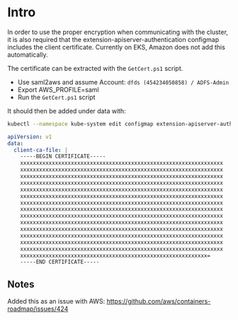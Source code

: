 # Intro

In order to use the proper encryption when communicating with the cluster, it is also required that the extension-apiserver-authentication configmap includes the client certificate. Currently on EKS, Amazon does not add this automatically.

The certificate can be extracted with the `GetCert.ps1` script.
 - Use saml2aws and assume Account: `dfds (454234050858) / ADFS-Admin`
 - Export AWS_PROFILE=saml
 - Run the `GetCert.ps1` script


It should then be added under data with:

```bash
kubectl --namespace kube-system edit configmap extension-apiserver-authentication
```

```yaml
apiVersion: v1
data:
  client-ca-file: |
    -----BEGIN CERTIFICATE-----
    xxxxxxxxxxxxxxxxxxxxxxxxxxxxxxxxxxxxxxxxxxxxxxxxxxxxxxxxxxxxxxxx
    xxxxxxxxxxxxxxxxxxxxxxxxxxxxxxxxxxxxxxxxxxxxxxxxxxxxxxxxxxxxxxxx
    xxxxxxxxxxxxxxxxxxxxxxxxxxxxxxxxxxxxxxxxxxxxxxxxxxxxxxxxxxxxxxxx
    xxxxxxxxxxxxxxxxxxxxxxxxxxxxxxxxxxxxxxxxxxxxxxxxxxxxxxxxxxxxxxxx
    xxxxxxxxxxxxxxxxxxxxxxxxxxxxxxxxxxxxxxxxxxxxxxxxxxxxxxxxxxxxxxxx
    xxxxxxxxxxxxxxxxxxxxxxxxxxxxxxxxxxxxxxxxxxxxxxxxxxxxxxxxxxxxxxxx
    xxxxxxxxxxxxxxxxxxxxxxxxxxxxxxxxxxxxxxxxxxxxxxxxxxxxxxxxxxxxxxxx
    xxxxxxxxxxxxxxxxxxxxxxxxxxxxxxxxxxxxxxxxxxxxxxxxxxxxxxxxxxxxxxxx
    xxxxxxxxxxxxxxxxxxxxxxxxxxxxxxxxxxxxxxxxxxxxxxxxxxxxxxxxxxxxxxxx
    xxxxxxxxxxxxxxxxxxxxxxxxxxxxxxxxxxxxxxxxxxxxxxxxxxxxxxxxxxxxxxxx
    xxxxxxxxxxxxxxxxxxxxxxxxxxxxxxxxxxxxxxxxxxxxxxxxxxxxxxxxxxxxxxxx
    xxxxxxxxxxxxxxxxxxxxxxxxxxxxxxxxxxxxxxxxxxxxxxxxxxxxxxxxxxxxxxxx
    xxxxxxxxxxxxxxxxxxxxxxxxxxxxxxxxxxxxxxxxxxxxxxxxxxxxxxxxxxxxxxxx
    xxxxxxxxxxxxxxxxxxxxxxxxxxxxxxxxxxxxxxxxxxxxxxxxxxxxxxxxxxxxxxxx
    xxxxxxxxxxxxxxxxxxxxxxxxxxxxxxxxxxxxxxxxxxxxxxxxxxxxxxxxxxx=
    -----END CERTIFICATE-----
```

## Notes
Added this as an issue with AWS:
https://github.com/aws/containers-roadmap/issues/424
